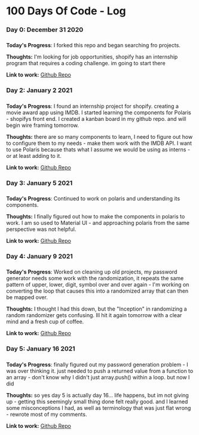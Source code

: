 # 100 Days Of Code - Log

### Day 0: December 31 2020
##### 

**Today's Progress**: I forked this repo and began searching fro projects. 

**Thoughts:** I'm looking for job opportunities, shopify has an internship program that requires a coding challenge. im going to start there

**Link to work:** 
[Github Repo](https://github.com/dyoder838/shopify-intern-challenge.git)


### Day 2: January 2 2021
##### 

**Today's Progress**: I found an internship project for shopify. creating a movie award app using IMDB. I started learning the components for Polaris - shopifys front end. I created a kanban board in my github repo. and will begin wire framing tomorrow. 

**Thoughts:** there are so many components to learn, I need to figure out how to configure them to my needs - make them work with the IMDB API. I want to use Polaris because thats what I assume we would be using as interns - or at least adding to it. 

**Link to work:** 
[Github Repo](https://github.com/dyoder838/shopify-intern-challenge.git)

### Day 3: January 5 2021
##### 

**Today's Progress**: Continued to work on polaris and understanding its components. 

**Thoughts:** I finally figured out how to make the components in polaris to work. I am so used to Material UI - and approaching polaris from the same perspective was not helpful. 

**Link to work:** 
[Github Repo](https://github.com/dyoder838/shopify-intern-challenge.git)

### Day 4: January 9 2021
##### 

**Today's Progress**: Worked on cleaning up old projects, my password generator needs some work with the randomization, it repeats the same pattern of upper, lower, digit, symbol over and over again - I'm working on converting the loop that causes this into a randomized array that can then be mapped over. 

**Thoughts:** I thought I had this down, but the "Inception" in randomizing a random randomizer gets confusing. Ill hit it again tomorrow with a clear mind and a fresh cup of coffee.   

**Link to work:** 
[Github Repo](https://github.com/dyoder838/dans_password_generator_ptdux.git)

### Day 5: January 16 2021
##### 

**Today's Progress**: finally figured out my password generation problem - I was over thinking it. just needed to push a returned value from a function to an array - don't know why I didn't just array.push() within a loop. but now I did

**Thoughts:** so yes day 5 is actually day 16... life happens, but im not giving up - getting this seemingly small thing done felt really good. and I learned some misconceptions I had, as well as terminology that was just flat wrong - rewrote most of my comments.    

**Link to work:** 
[Github Repo](https://github.com/dyoder838/dans_password_generator_ptdux.git)